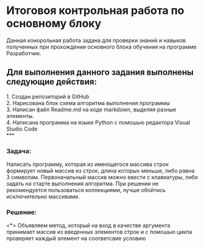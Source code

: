 <h1> Итоговоя контрольная работа по основному блоку </h1>
Данная конорольная работа задана для проверки знаний и навыков полученных при прохождении основного блока обучения на программе Разработчик. 
<h2> Для выполнения данного задания выполнены следующие действия:</h2>
1. Создан репозиторий в GitHub <br>
2. Нарисована блок схема алгоритма выполнения программы <br>
3. Написан файл Readme.md на коде markdown, выделяя разные элементы. <br>
4. Написана программа на языке Python с помошью редактора Visual Studio Code <br>
***
<h3> Задача: </h3>
Написать программу, которая из имеющегося массива строк формирует новый массив из строк, длина которых меньше, либо равна 3 символам. Первоначальный массив можно ввести с клавиатуры, либо задать на старте выполнения алгоритма. При решении не рекомендуется пользоваться коллекциями, лучше обойтись исключительно массивами.

<h3> Решение: </h3>
<*> Объявляем метод, который на вход в качестве аргумента принимает массив из введенных элементов строк и с помошью цикла проверяет каждый элемент на соответсвие условию

